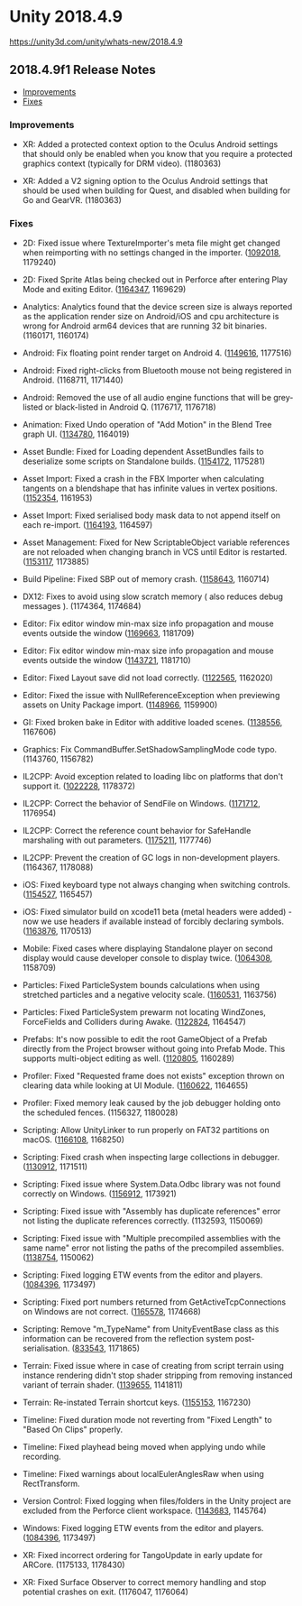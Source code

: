 # Unity 2018.4.9

https://unity3d.com/unity/whats-new/2018.4.9

## 2018.4.9f1 Release Notes

- [Improvements](#improvements)
- [Fixes](#fixes)


### Improvements

*   XR: Added a protected context option to the Oculus Android settings that should only be enabled when you know that you require a protected graphics context (typically for DRM video). (1180363)
    
*   XR: Added a V2 signing option to the Oculus Android settings that should be used when building for Quest, and disabled when building for Go and GearVR. (1180363)
    

### Fixes

*   2D: Fixed issue where TextureImporter's meta file might get changed when reimporting with no settings changed in the importer. ([1092018](https://issuetracker.unity3d.com/issues/perforce-version-control-automatically-checkouts-reimported-sprites), 1179240)
    
*   2D: Fixed Sprite Atlas being checked out in Perforce after entering Play Mode and exiting Editor. ([1164347](https://issuetracker.unity3d.com/issues/sprite-atlas-asset-is-checked-out-in-perforce-after-entering-play-mode-and-exiting-editor), 1169629)
    
*   Analytics: Analytics found that the device screen size is always reported as the application render size on Android/iOS and cpu architecture is wrong for Android arm64 devices that are running 32 bit binaries. (1160171, 1160174)
    
*   Android: Fix floating point render target on Android 4. ([1149616](https://issuetracker.unity3d.com/issues/android-rendertofloattexture-is-not-supported-on-devices-with-android-4), 1177516)
    
*   Android: Fixed right-clicks from Bluetooth mouse not being registered in Android. (1168711, 1171440)
    
*   Android: Removed the use of all audio engine functions that will be grey-listed or black-listed in Android Q. (1176717, 1176718)
    
*   Animation: Fixed Undo operation of "Add Motion" in the Blend Tree graph UI. ([1134780](https://issuetracker.unity3d.com/issues/undo-removes-wrong-motion-from-blend-tree-when-add-motion-was-done-from-blend-tree-nodes-right-click-context-menu), 1164019)
    
*   Asset Bundle: Fixed for Loading dependent AssetBundles fails to deserialize some scripts on Standalone builds. ([1154172](https://issuetracker.unity3d.com/issues/loading-dependent-assetbundles-fails-to-deserialize-some-scripts-on-standalone-builds), 1175281)
    
*   Asset Import: Fixed a crash in the FBX Importer when calculating tangents on a blendshape that has infinite values in vertex positions. ([1152354](https://issuetracker.unity3d.com/issues/generatesharedverticesindexlist-crashes-when-importing-a-fbx-file), 1161953)
    
*   Asset Import: Fixed serialised body mask data to not append itself on each re-import. ([1164193](https://issuetracker.unity3d.com/issues/serialized-bodymask-property-appends-to-itself-with-each-reimport-if-clipanimations-is-modified-in-onpostprocess), 1164597)
    
*   Asset Management: Fixed for New ScriptableObject variable references are not reloaded when changing branch in VCS until Editor is restarted. ([1153117](https://issuetracker.unity3d.com/issues/new-scriptableobject-variable-references-are-not-reloaded-when-changing-branch-in-vcs-until-editor-is-restarted), 1173885)
    
*   Build Pipeline: Fixed SBP out of memory crash. ([1158643](https://issuetracker.unity3d.com/issues/building-asset-bundles-with-sbp-may-get-oom-crash), 1160714)
    
*   DX12: Fixes to avoid using slow scratch memory ( also reduces debug messages ). (1174364, 1174684)
    
*   Editor: Fix editor window min-max size info propagation and mouse events outside the window ([1169663](https://issuetracker.unity3d.com/issues/uielements-window-scaling-ignores-set-maxsize-value), 1181709)
    
*   Editor: Fix editor window min-max size info propagation and mouse events outside the window ([1143721](https://issuetracker.unity3d.com/issues/editor-windows-respond-to-mouse-events-outside-the-window), 1181710)
    
*   Editor: Fixed Layout save did not load correctly. ([1122565](https://issuetracker.unity3d.com/issues/editor-windows-layout-is-being-saved-slash-loaded-incorrectly-when-saving-undocked-or-maximized-tabs), 1162020)
    
*   Editor: Fixed the issue with NullReferenceException when previewing assets on Unity Package import. ([1148966](https://issuetracker.unity3d.com/issues/custom-package-preview-window-goes-gray-when-clicking-on-image-files), 1159900)
    
*   GI: Fixed broken bake in Editor with additive loaded scenes. ([1138556](https://issuetracker.unity3d.com/issues/editor-freezes-in-an-infinite-loop-with-integrate-failed-on-write-lighting-job-error-when-baking-gi), 1167606)
    
*   Graphics: Fix CommandBuffer.SetShadowSamplingMode code typo. (1143760, 1156782)
    
*   IL2CPP: Avoid exception related to loading libc on platforms that don't support it. ([1022228](https://issuetracker.unity3d.com/issues/android-mono-il2cpp-unable-to-find-libc-error-thrown-when-executing-certain-sslstream-constructor), 1178372)
    
*   IL2CPP: Correct the behavior of SendFile on Windows. ([1171712](https://issuetracker.unity3d.com/issues/il2cpp-socket-dot-sendfile-method-is-not-sending-file-when-the-project-is-build-using-uwp), 1176954)
    
*   IL2CPP: Correct the reference count behavior for SafeHandle marshaling with out parameters. ([1175211](https://issuetracker.unity3d.com/issues/il2cpp-safehandle-dot-releasehandle-never-called-in-player-when-handle-is-created-via-pinvoke-as-an-out-parameter), 1177746)
    
*   IL2CPP: Prevent the creation of GC logs in non-development players. (1164367, 1178088)
    
*   iOS: Fixed keyboard type not always changing when switching controls. ([1154527](https://issuetracker.unity3d.com/issues/ios-when-int-input-fields-keyboard-is-opened-focusing-other-input-fields-doesnt-open-corresponding-keyboards), 1165457)
    
*   iOS: Fixed simulator build on xcode11 beta (metal headers were added) - now we use headers if available instead of forcibly declaring symbols. ([1163876](https://issuetracker.unity3d.com/issues/ios-the-multi-definition-errors-are-thrown-when-building-for-simulator-on-xcode-11-beta), 1170513)
    
*   Mobile: Fixed cases where displaying Standalone player on second display would cause developer console to display twice. ([1064308](https://issuetracker.unity3d.com/issues/macos-development-build-on-second-monitor-shows-2-duplicated-development-consoles-overlaid-on-each-other), 1158709)
    
*   Particles: Fixed ParticleSystem bounds calculations when using stretched particles and a negative velocity scale. ([1160531](https://issuetracker.unity3d.com/issues/cone-shaped-particle-systems-bounds-are-smaller-when-renderer-mode-stretched-billboard-speed-scale-has-negative-value), 1163756)
    
*   Particles: Fixed ParticleSystem prewarm not locating WindZones, ForceFields and Colliders during Awake. ([1122824](https://issuetracker.unity3d.com/issues/wind-zone-effect-is-not-prewarped-on-a-particle-system-after-reopening-the-project), 1164547)
    
*   Prefabs: It's now possible to edit the root GameObject of a Prefab directly from the Project browser without going into Prefab Mode. This supports multi-object editing as well. ([1120805](https://issuetracker.unity3d.com/issues/editing-prefabs-directly-in-the-project-browser-is-no-longer-possible), 1160289)
    
*   Profiler: Fixed "Requested frame does not exists" exception thrown on clearing data while looking at UI Module. ([1160622](https://issuetracker.unity3d.com/issues/profiler-requested-frame-does-not-exists-exception-thrown-on-clearing-data), 1164655)
    
*   Profiler: Fixed memory leak caused by the job debugger holding onto the scheduled fences. (1156327, 1180028)
    
*   Scripting: Allow UnityLinker to run properly on FAT32 partitions on macOS. ([1166108](https://issuetracker.unity3d.com/issues/il2cpp-unity-dot-app-slash-contents-slash-il2cpp-slash-build-slash-unitylinker-dot-exe-fails-to-run-when-building-from-fat32-on-macos), 1168250)
    
*   Scripting: Fixed crash when inspecting large collections in debugger. ([1130912](https://issuetracker.unity3d.com/issues/hard-crash-when-inspecting-entities-in-visual-studio-debug-mode), 1171511)
    
*   Scripting: Fixed issue where System.Data.Odbc library was not found correctly on Windows. ([1156912](https://issuetracker.unity3d.com/issues/an-exception-is-raised-when-using-system-dot-data-dot-odbc), 1173921)
    
*   Scripting: Fixed issue with "Assembly has duplicate references" error not listing the duplicate references correctly. (1132593, 1150069)
    
*   Scripting: Fixed issue with "Multiple precompiled assemblies with the same name" error not listing the paths of the precompiled assemblies. ([1138754](https://issuetracker.unity3d.com/issues/precompiledassemblyexception-does-not-show-file-paths-in-its-message-when-there-are-few-assemblies-with-the-same-name), 1150062)
    
*   Scripting: Fixed logging ETW events from the editor and players. ([1084396](https://issuetracker.unity3d.com/issues/uwp-etw-logging-silently-fails-in-with-il2cpp-scripting-backend), 1173497)
    
*   Scripting: Fixed port numbers returned from GetActiveTcpConnections on Windows are not correct. ([1165578](https://issuetracker.unity3d.com/issues/ipglobalproperties-dot-getactivetcpconnections-return-different-port-numbers-when-compared-to-cli-netstat-a-output), 1174668)
    
*   Scripting: Remove "m\_TypeName" from UnityEventBase class as this information can be recovered from the reflection system post-serialisation. ([833543](https://issuetracker.unity3d.com/issues/runtime-unityevent-objects-contain-the-name-of-type-as-a-serialized-string), 1171865)
    
*   Terrain: Fixed issue where in case of creating from script terrain using instance rendering didn't stop shader stripping from removing instanced variant of terrain shader. ([1139655](https://issuetracker.unity3d.com/issues/terrain-objects-in-a-prefab-that-is-instantiated-at-runtime-do-not-render-when-draw-instancing-flag-is-enabled), 1141811)
    
*   Terrain: Re-instated Terrain shortcut keys. ([1155153](https://issuetracker.unity3d.com/issues/terrain-f1-f2-f3-f4-shortcuts-are-not-set), 1167230)
    
*   Timeline: Fixed duration mode not reverting from "Fixed Length" to "Based On Clips" properly.
    
*   Timeline: Fixed playhead being moved when applying undo while recording.
    
*   Timeline: Fixed warnings about localEulerAnglesRaw when using RectTransform.
    
*   Version Control: Fixed logging when files/folders in the Unity project are excluded from the Perforce client workspace. ([1143683](https://issuetracker.unity3d.com/issues/vcs-console-constantly-prints-warning-if-file-is-excluded-from-workspace), 1145764)
    
*   Windows: Fixed logging ETW events from the editor and players. ([1084396](https://issuetracker.unity3d.com/issues/uwp-etw-logging-silently-fails-in-with-il2cpp-scripting-backend), 1173497)
    
*   XR: Fixed incorrect ordering for TangoUpdate in early update for ARCore. (1175133, 1178430)
    
*   XR: Fixed Surface Observer to correct memory handling and stop potential crashes on exit. (1176047, 1176064)